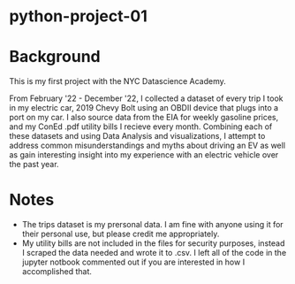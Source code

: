 # python-project-01

# Background
This is my first project with the NYC Datascience Academy. 

From February '22 - December '22, I collected a dataset of every trip I took in my electric car, 2019 Chevy Bolt using an OBDII device that plugs into a port on my car. I also source data from the EIA for weekly gasoline prices, and my ConEd .pdf utility bills I recieve every month. Combining each of these datasets and using Data Analysis and visualizations, I attempt to address common misunderstandings and myths about driving an EV as well as gain interesting insight into my experience with an electric vehicle over the past year. 

# Notes
- The trips dataset is my prersonal data. I am fine with anyone using it for their personal use, but please credit me appropriately. 
- My utility bills are not included in the files for security purposes, instead I scraped the data needed and wrote it to .csv. I left all of the code in the jupyter notbook commented out if you are interested in how I accomplished that. 
